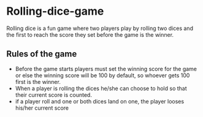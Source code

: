 # Rolling-dice-game

Rolling dice is a fun game where two players play by rolling two dices and the first to reach the score they set before the game is the winner.

## Rules of the game
- Before the game starts players must set the winning score for the game or else the winning score will be 100 by default, so whoever gets 100 first is the winner.
- When a player is rolling the dices he/she can choose to hold so that their current score is counted.
- if a player roll and one or both dices land on one, the player looses his/her current score 
